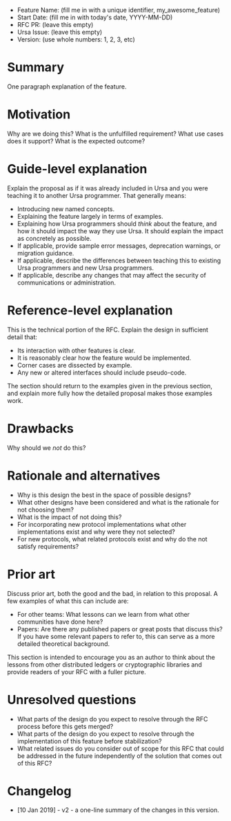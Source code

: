 - Feature Name: (fill me in with a unique identifier, my_awesome_feature)
- Start Date: (fill me in with today's date, YYYY-MM-DD)
- RFC PR: (leave this empty)
- Ursa Issue: (leave this empty)
- Version: (use whole numbers: 1, 2, 3, etc)

# Summary
[summary]: #summary

One paragraph explanation of the feature.

# Motivation
[motivation]: #motivation

Why are we doing this? What is the unfulfilled requirement?  What use cases does
it support? What is the expected outcome?

# Guide-level explanation
[guide-level-explanation]: #guide-level-explanation

Explain the proposal as if it was already included in Ursa and you were
teaching it to another Ursa programmer. That generally means:

- Introducing new named concepts.
- Explaining the feature largely in terms of examples.
- Explaining how Ursa programmers should *think* about the feature, and how
  it should impact the way they use Ursa. It should explain the impact as
  concretely as possible.
- If applicable, provide sample error messages, deprecation warnings, or
  migration guidance.
- If applicable, describe the differences between teaching this to existing
  Ursa programmers and new Ursa programmers.
- If applicable, describe any changes that may affect the security of
  communications or administration.

# Reference-level explanation
[reference-level-explanation]: #reference-level-explanation

This is the technical portion of the RFC. Explain the design in sufficient
detail that:

- Its interaction with other features is clear.
- It is reasonably clear how the feature would be implemented.
- Corner cases are dissected by example.
- Any new or altered interfaces should include pseudo-code.

The section should return to the examples given in the previous section, and
explain more fully how the detailed proposal makes those examples work.

# Drawbacks
[drawbacks]: #drawbacks

Why should we *not* do this?

# Rationale and alternatives
[alternatives]: #alternatives

- Why is this design the best in the space of possible designs?
- What other designs have been considered and what is the rationale for not
  choosing them?
- What is the impact of not doing this?
- For incorporating new protocol implementations what other implementations
  exist and why were they not selected?
- For new protocols, what related protocols exist and why do the not satisfy
  requirements?

# Prior art
[prior-art]: #prior-art

Discuss prior art, both the good and the bad, in relation to this proposal.
A few examples of what this can include are:

- For other teams: What lessons can we learn from what other communities have
  done here?
- Papers: Are there any published papers or great posts that discuss this? If
  you have some relevant papers to refer to, this can serve as a more detailed
  theoretical background.

This section is intended to encourage you as an author to think about the
lessons from other distributed ledgers or cryptographic libraries and provide
readers of your RFC with a fuller picture.  

# Unresolved questions
[unresolved]: #unresolved-questions

- What parts of the design do you expect to resolve through the RFC process
  before this gets merged?
- What parts of the design do you expect to resolve through the implementation
  of this feature before stabilization?
- What related issues do you consider out of scope for this RFC that could be
  addressed in the future independently of the solution that comes out of this
  RFC?

# Changelog
[changelog]: #changelog

- [10 Jan 2019] - v2 - a one-line summary of the changes in this version.
